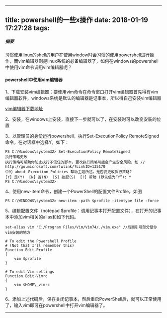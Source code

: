  ---
title: powershell的一些x操作
date: 2018-01-19 17:27:28
tags:
---
##### 摘要

习惯使用linux的shell的用户在使用window时会习惯的使用powershell进行操作，而vim编辑器则是linux系统的必备编辑器了，如何在windows的powershell中使用vim命令调用vim编辑器呢？

<!---more--->
#### powershell中使用vim编辑器


1、下载安装vim编辑器：要使用vim命令在命令窗口打开vim编辑器首先得有vim编辑器软件，windows系统是默认的编辑器是记事本，所以得自己安装vim编辑器

[vim编辑器下载地址](https://en.softonic.com/download/vim/windows/post-download?sl=1)

2、安装，在windows上安装，直接下一步就可以了，在安装时可以改变安装的位置

3、以管理员的身份运行powershell，执行Set-ExecutionPolicy RemoteSigned命令，在对话框中选择Y，如下：


```
PS C:\Windows\system32> Set-ExecutionPolicy RemoteSigned
执行策略更改
执行策略可帮助你防止执行不信任的脚本。更改执行策略可能会产生安全风险，如 // http://go.microsoft.com/fwlink/?LinkID=135170
中的 about_Execution_Policies 帮助主题所述。是否要更改执行策略?
[Y] 是(Y)  [N] 否(N)  [S] 挂起(S)  [?] 帮助 (默认值为“Y”): Y
PS C:\Windows\system32>
```
4、使用new-item命令，创建一个PowerShell的配置文件Profile。如图

```
PS C:\WINDOWS\system32> new-item -path $profile -itemtype file -force
```
5、编辑配置文件（notepad $profile：调用记事本打开配置文件），在打开的记事本中添加vim相关的alias和如下代码。
```
set-alias vim "C:/Program Files/Vim/Vim74/./vim.exe" //后面引号部分是你vim安装的地方

# To edit the Powershell Profile
# (Not that I'll remember this)
Function Edit-Profile
{
    vim $profile
}

# To edit Vim settings
Function Edit-Vimrc
{
    vim $HOME\_vimrc
}
```
6、添加上述代码后，保存关闭记事本，然后重启PowerShell后，就可以正常使用了，输入vim即可在powershell中打开vim编辑器了。

---
